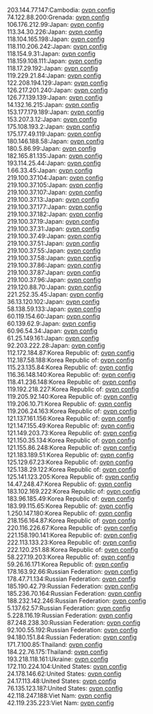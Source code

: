 203.144.77.147:Cambodia: [ovpn config](vpn/203_144_77_147.ovpn)  
74.122.88.200:Grenada: [ovpn config](vpn/74_122_88_200.ovpn)  
106.176.212.99:Japan: [ovpn config](vpn/106_176_212_99.ovpn)  
113.34.30.226:Japan: [ovpn config](vpn/113_34_30_226.ovpn)  
118.104.165.198:Japan: [ovpn config](vpn/118_104_165_198.ovpn)  
118.110.206.242:Japan: [ovpn config](vpn/118_110_206_242.ovpn)  
118.154.9.31:Japan: [ovpn config](vpn/118_154_9_31.ovpn)  
118.159.108.111:Japan: [ovpn config](vpn/118_159_108_111.ovpn)  
118.17.29.192:Japan: [ovpn config](vpn/118_17_29_192.ovpn)  
119.229.21.84:Japan: [ovpn config](vpn/119_229_21_84.ovpn)  
122.208.194.129:Japan: [ovpn config](vpn/122_208_194_129.ovpn)  
126.217.201.240:Japan: [ovpn config](vpn/126_217_201_240.ovpn)  
126.77.139.139:Japan: [ovpn config](vpn/126_77_139_139.ovpn)  
14.132.16.215:Japan: [ovpn config](vpn/14_132_16_215.ovpn)  
153.177.179.189:Japan: [ovpn config](vpn/153_177_179_189.ovpn)  
153.207.3.12:Japan: [ovpn config](vpn/153_207_3_12.ovpn)  
175.108.193.2:Japan: [ovpn config](vpn/175_108_193_2.ovpn)  
175.177.49.119:Japan: [ovpn config](vpn/175_177_49_119.ovpn)  
180.146.188.58:Japan: [ovpn config](vpn/180_146_188_58.ovpn)  
180.5.86.99:Japan: [ovpn config](vpn/180_5_86_99.ovpn)  
182.165.81.135:Japan: [ovpn config](vpn/182_165_81_135.ovpn)  
193.114.25.44:Japan: [ovpn config](vpn/193_114_25_44.ovpn)  
1.66.33.45:Japan: [ovpn config](vpn/1_66_33_45.ovpn)  
219.100.37.104:Japan: [ovpn config](vpn/219_100_37_104.ovpn)  
219.100.37.105:Japan: [ovpn config](vpn/219_100_37_105.ovpn)  
219.100.37.107:Japan: [ovpn config](vpn/219_100_37_107.ovpn)  
219.100.37.13:Japan: [ovpn config](vpn/219_100_37_13.ovpn)  
219.100.37.177:Japan: [ovpn config](vpn/219_100_37_177.ovpn)  
219.100.37.182:Japan: [ovpn config](vpn/219_100_37_182.ovpn)  
219.100.37.19:Japan: [ovpn config](vpn/219_100_37_19.ovpn)  
219.100.37.31:Japan: [ovpn config](vpn/219_100_37_31.ovpn)  
219.100.37.49:Japan: [ovpn config](vpn/219_100_37_49.ovpn)  
219.100.37.51:Japan: [ovpn config](vpn/219_100_37_51.ovpn)  
219.100.37.55:Japan: [ovpn config](vpn/219_100_37_55.ovpn)  
219.100.37.58:Japan: [ovpn config](vpn/219_100_37_58.ovpn)  
219.100.37.86:Japan: [ovpn config](vpn/219_100_37_86.ovpn)  
219.100.37.87:Japan: [ovpn config](vpn/219_100_37_87.ovpn)  
219.100.37.96:Japan: [ovpn config](vpn/219_100_37_96.ovpn)  
219.120.88.70:Japan: [ovpn config](vpn/219_120_88_70.ovpn)  
221.252.35.45:Japan: [ovpn config](vpn/221_252_35_45.ovpn)  
36.13.120.102:Japan: [ovpn config](vpn/36_13_120_102.ovpn)  
58.138.59.133:Japan: [ovpn config](vpn/58_138_59_133.ovpn)  
60.119.154.60:Japan: [ovpn config](vpn/60_119_154_60.ovpn)  
60.139.62.9:Japan: [ovpn config](vpn/60_139_62_9.ovpn)  
60.96.54.34:Japan: [ovpn config](vpn/60_96_54_34.ovpn)  
61.25.149.161:Japan: [ovpn config](vpn/61_25_149_161.ovpn)  
92.203.222.28:Japan: [ovpn config](vpn/92_203_222_28.ovpn)  
112.172.184.87:Korea Republic of: [ovpn config](vpn/112_172_184_87.ovpn)  
112.187.58.188:Korea Republic of: [ovpn config](vpn/112_187_58_188.ovpn)  
115.23.135.84:Korea Republic of: [ovpn config](vpn/115_23_135_84.ovpn)  
116.36.148.140:Korea Republic of: [ovpn config](vpn/116_36_148_140.ovpn)  
118.41.236.148:Korea Republic of: [ovpn config](vpn/118_41_236_148.ovpn)  
119.192.218.227:Korea Republic of: [ovpn config](vpn/119_192_218_227.ovpn)  
119.205.92.140:Korea Republic of: [ovpn config](vpn/119_205_92_140.ovpn)  
119.206.10.71:Korea Republic of: [ovpn config](vpn/119_206_10_71.ovpn)  
119.206.24.163:Korea Republic of: [ovpn config](vpn/119_206_24_163.ovpn)  
121.137.161.156:Korea Republic of: [ovpn config](vpn/121_137_161_156.ovpn)  
121.147.155.49:Korea Republic of: [ovpn config](vpn/121_147_155_49.ovpn)  
121.149.203.73:Korea Republic of: [ovpn config](vpn/121_149_203_73.ovpn)  
121.150.35.134:Korea Republic of: [ovpn config](vpn/121_150_35_134.ovpn)  
121.155.86.248:Korea Republic of: [ovpn config](vpn/121_155_86_248.ovpn)  
121.183.189.51:Korea Republic of: [ovpn config](vpn/121_183_189_51.ovpn)  
125.129.67.23:Korea Republic of: [ovpn config](vpn/125_129_67_23.ovpn)  
125.138.29.122:Korea Republic of: [ovpn config](vpn/125_138_29_122.ovpn)  
125.141.123.205:Korea Republic of: [ovpn config](vpn/125_141_123_205.ovpn)  
14.47.248.47:Korea Republic of: [ovpn config](vpn/14_47_248_47.ovpn)  
183.102.169.222:Korea Republic of: [ovpn config](vpn/183_102_169_222.ovpn)  
183.96.185.49:Korea Republic of: [ovpn config](vpn/183_96_185_49.ovpn)  
183.99.115.65:Korea Republic of: [ovpn config](vpn/183_99_115_65.ovpn)  
1.250.147.180:Korea Republic of: [ovpn config](vpn/1_250_147_180.ovpn)  
218.156.164.87:Korea Republic of: [ovpn config](vpn/218_156_164_87.ovpn)  
220.116.226.67:Korea Republic of: [ovpn config](vpn/220_116_226_67.ovpn)  
221.158.190.141:Korea Republic of: [ovpn config](vpn/221_158_190_141.ovpn)  
222.113.133.23:Korea Republic of: [ovpn config](vpn/222_113_133_23.ovpn)  
222.120.251.88:Korea Republic of: [ovpn config](vpn/222_120_251_88.ovpn)  
58.227.19.203:Korea Republic of: [ovpn config](vpn/58_227_19_203.ovpn)  
59.26.16.171:Korea Republic of: [ovpn config](vpn/59_26_16_171.ovpn)  
178.163.92.66:Russian Federation: [ovpn config](vpn/178_163_92_66.ovpn)  
178.47.71.134:Russian Federation: [ovpn config](vpn/178_47_71_134.ovpn)  
185.190.42.79:Russian Federation: [ovpn config](vpn/185_190_42_79.ovpn)  
185.236.70.164:Russian Federation: [ovpn config](vpn/185_236_70_164.ovpn)  
188.232.142.246:Russian Federation: [ovpn config](vpn/188_232_142_246.ovpn)  
5.137.62.57:Russian Federation: [ovpn config](vpn/5_137_62_57.ovpn)  
5.228.116.19:Russian Federation: [ovpn config](vpn/5_228_116_19.ovpn)  
87.248.238.30:Russian Federation: [ovpn config](vpn/87_248_238_30.ovpn)  
92.100.55.192:Russian Federation: [ovpn config](vpn/92_100_55_192.ovpn)  
94.180.151.84:Russian Federation: [ovpn config](vpn/94_180_151_84.ovpn)  
171.7.100.85:Thailand: [ovpn config](vpn/171_7_100_85.ovpn)  
184.22.76.175:Thailand: [ovpn config](vpn/184_22_76_175.ovpn)  
193.218.118.161:Ukraine: [ovpn config](vpn/193_218_118_161.ovpn)  
172.110.224.104:United States: [ovpn config](vpn/172_110_224_104.ovpn)  
24.178.146.62:United States: [ovpn config](vpn/24_178_146_62.ovpn)  
24.17.113.48:United States: [ovpn config](vpn/24_17_113_48.ovpn)  
76.135.123.187:United States: [ovpn config](vpn/76_135_123_187.ovpn)  
42.118.247.188:Viet Nam: [ovpn config](vpn/42_118_247_188.ovpn)  
42.119.235.223:Viet Nam: [ovpn config](vpn/42_119_235_223.ovpn)  
